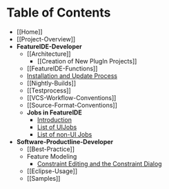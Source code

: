 # Table of Contents

* [[Home]]
* [[Project-Overview]]
* **FeatureIDE-Developer**
  * [[Architecture]]
    * [[Creation of New PlugIn Projects]]
  * [[FeatureIDE-Functions]]
  * [Installation and Update Process](https://github.com/tthuem/FeatureIDE/wiki/InstallationAndUpdateProcess)
  * [[Nightly-Builds]]
  * [[Testprocess]]
  * [[VCS-Workflow-Conventions]]
  * [[Source-Format-Conventions]]
  * **Jobs in FeatureIDE**
    * [Introduction](https://github.com/tthuem/FeatureIDE/wiki/Jobs-in-FeatureIDE)
    * [List of UIJobs](https://github.com/tthuem/FeatureIDE/wiki/List-of-UIJobs-created-in-FeatureIDE)
    * [List of non-UI Jobs](https://github.com/tthuem/FeatureIDE/wiki/List-of-non-UI-Jobs-created-in-FeatureIDE)
* **Software-Productline-Developer**
  * [[Best-Practice]]
  * Feature Modeling 
     * [Constraint Editing and the Constraint Dialog](https://github.com/tthuem/FeatureIDE/wiki/Constraint-Editing-and-the-Constraint-Dialog)
  * [[Eclipse-Usage]]
  * [[Samples]]
